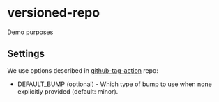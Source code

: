 # versioned-repo
Demo purposes 

## Settings

We use options described in [github-tag-action] repo: 
- DEFAULT_BUMP (optional) - Which type of bump to use when none explicitly provided (default: minor).


[github-tag-action]: https://github.com/anothrNick/github-tag-action/blob/master/README.md#options
